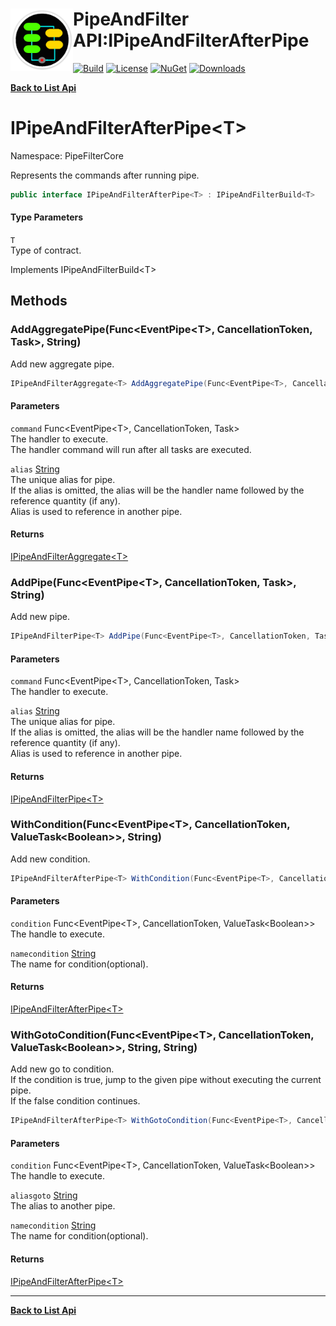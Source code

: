 # <img align="left" width="100" height="100" src="../images/icon.png">PipeAndFilter API:IPipeAndFilterAfterPipe<T> 

[![Build](https://github.com/FRACerqueira/PipeAndFilter/workflows/Build/badge.svg)](https://github.com/FRACerqueira/PipeAndFilter/actions/workflows/build.yml)
[![License](https://img.shields.io/badge/License-MIT-brightgreen.svg)](https://github.com/FRACerqueira/PipeAndFilter/blob/master/LICENSE)
[![NuGet](https://img.shields.io/nuget/v/PipeAndFilter)](https://www.nuget.org/packages/PipeAndFilter/)
[![Downloads](https://img.shields.io/nuget/dt/PipeAndFilter)](https://www.nuget.org/packages/PipeAndFilter/)

[**Back to List Api**](./apis.md)

# IPipeAndFilterAfterPipe&lt;T&gt;

Namespace: PipeFilterCore

Represents the commands after running pipe.

```csharp
public interface IPipeAndFilterAfterPipe<T> : IPipeAndFilterBuild<T>
```

#### Type Parameters

`T`<br>
Type of contract.

Implements IPipeAndFilterBuild&lt;T&gt;

## Methods

### <a id="methods-addaggregatepipe"/>**AddAggregatePipe(Func&lt;EventPipe&lt;T&gt;, CancellationToken, Task&gt;, String)**

Add new aggregate pipe.

```csharp
IPipeAndFilterAggregate<T> AddAggregatePipe(Func<EventPipe<T>, CancellationToken, Task> command, string alias)
```

#### Parameters

`command` Func&lt;EventPipe&lt;T&gt;, CancellationToken, Task&gt;<br>
The handler to execute.
 <br>The handler command will run after all tasks are executed.

`alias` [String](https://docs.microsoft.com/en-us/dotnet/api/system.string)<br>
The unique alias for pipe.
 <br>If the alias is omitted, the alias will be the handler name followed by the reference quantity (if any).<br>Alias ​​is used to reference in another pipe.

#### Returns

[IPipeAndFilterAggregate&lt;T&gt;](./pipefiltercore.ipipeandfilteraggregate-1.md)

### <a id="methods-addpipe"/>**AddPipe(Func&lt;EventPipe&lt;T&gt;, CancellationToken, Task&gt;, String)**

Add new pipe.

```csharp
IPipeAndFilterPipe<T> AddPipe(Func<EventPipe<T>, CancellationToken, Task> command, string alias)
```

#### Parameters

`command` Func&lt;EventPipe&lt;T&gt;, CancellationToken, Task&gt;<br>
The handler to execute.

`alias` [String](https://docs.microsoft.com/en-us/dotnet/api/system.string)<br>
The unique alias for pipe.
 <br>If the alias is omitted, the alias will be the handler name followed by the reference quantity (if any).<br>Alias ​​is used to reference in another pipe.

#### Returns

[IPipeAndFilterPipe&lt;T&gt;](./pipefiltercore.ipipeandfilterpipe-1.md)

### <a id="methods-withcondition"/>**WithCondition(Func&lt;EventPipe&lt;T&gt;, CancellationToken, ValueTask&lt;Boolean&gt;&gt;, String)**

Add new condition.

```csharp
IPipeAndFilterAfterPipe<T> WithCondition(Func<EventPipe<T>, CancellationToken, ValueTask<Boolean>> condition, string namecondition)
```

#### Parameters

`condition` Func&lt;EventPipe&lt;T&gt;, CancellationToken, ValueTask&lt;Boolean&gt;&gt;<br>
The handle to execute.

`namecondition` [String](https://docs.microsoft.com/en-us/dotnet/api/system.string)<br>
The name for condition(optional).

#### Returns

[IPipeAndFilterAfterPipe&lt;T&gt;](./pipefiltercore.ipipeandfilterafterpipe-1.md)

### <a id="methods-withgotocondition"/>**WithGotoCondition(Func&lt;EventPipe&lt;T&gt;, CancellationToken, ValueTask&lt;Boolean&gt;&gt;, String, String)**

Add new go to condition.
 <br>If the condition is true, jump to the given pipe without executing the current pipe.<br>If the false condition continues.

```csharp
IPipeAndFilterAfterPipe<T> WithGotoCondition(Func<EventPipe<T>, CancellationToken, ValueTask<Boolean>> condition, string aliasgoto, string namecondition)
```

#### Parameters

`condition` Func&lt;EventPipe&lt;T&gt;, CancellationToken, ValueTask&lt;Boolean&gt;&gt;<br>
The handle to execute.

`aliasgoto` [String](https://docs.microsoft.com/en-us/dotnet/api/system.string)<br>
The alias to another pipe.

`namecondition` [String](https://docs.microsoft.com/en-us/dotnet/api/system.string)<br>
The name for condition(optional).

#### Returns

[IPipeAndFilterAfterPipe&lt;T&gt;](./pipefiltercore.ipipeandfilterafterpipe-1.md)


- - -
[**Back to List Api**](./apis.md)
